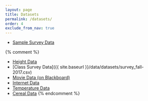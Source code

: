 ```yaml
---
layout: page
title: Datasets  
permalink: /datasets/
order: 4
exclude_from_nav: true 
---
```


* [Sample Survey Data](http://pastebin.com/raw/1csmBawE) 

{% comment %}
* [Height Data](http://pastebin.com/raw/g7UdTFKG)
* [Class Survey Data]({{ site.baseurl }}/data/datasets/survey_fall-2017.csv)
* [Movie Data (on Blackboard)](https://ct-ecsu.blackboard.com/webapps/login/) 
* [Internet Data](http://pastebin.com/raw/enxWu6R6)
* [Temperature Data](http://pastebin.com/raw/KZgkViBK)
* [Cereal Data](http://pastebin.com/raw/0G6DrHyC)
{% endcomment %}
